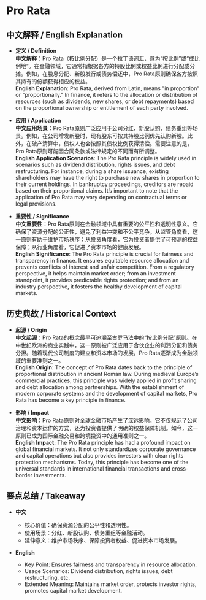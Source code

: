 # Pro Rata

## 中文解释 / English Explanation

* **定义 / Definition**  
  **中文解释**：Pro Rata（按比例分配）是一个拉丁语词汇，意为“按比例”或“成比例地”。在金融领域，它通常指根据各方的持股比例或权益比例进行分配或分摊。例如，在股息分配、新股发行或债务偿还中，Pro Rata原则确保各方按照其持有的份额获得相应的权益。  
  **English Explanation**: Pro Rata, derived from Latin, means "in proportion" or "proportionally." In finance, it refers to the allocation or distribution of resources (such as dividends, new shares, or debt repayments) based on the proportional ownership or entitlement of each party involved.

* **应用 / Application**  
  **中文应用场景**：Pro Rata原则广泛应用于公司分红、新股认购、债务重组等场景。例如，在公司增发新股时，现有股东可按其持股比例优先认购新股。此外，在破产清算中，债权人也会按照其债权比例获得清偿。需要注意的是，Pro Rata原则可能因合同条款或法律规定的不同而有所调整。  
  **English Application Scenarios**: The Pro Rata principle is widely used in scenarios such as dividend distribution, rights issues, and debt restructuring. For instance, during a share issuance, existing shareholders may have the right to purchase new shares in proportion to their current holdings. In bankruptcy proceedings, creditors are repaid based on their proportional claims. It’s important to note that the application of Pro Rata may vary depending on contractual terms or legal provisions.

* **重要性 / Significance**  
  **中文重要性**：Pro Rata原则在金融领域中具有重要的公平性和透明性意义。它确保了资源分配的公正性，避免了利益冲突和不公平竞争。从监管角度看，这一原则有助于维护市场秩序；从投资角度看，它为投资者提供了可预测的权益保障；从行业角度看，它促进了资本市场的健康发展。  
  **English Significance**: The Pro Rata principle is crucial for fairness and transparency in finance. It ensures equitable resource allocation and prevents conflicts of interest and unfair competition. From a regulatory perspective, it helps maintain market order; from an investment standpoint, it provides predictable rights protection; and from an industry perspective, it fosters the healthy development of capital markets.

## 历史典故 / Historical Context

* **起源 / Origin**  
  **中文起源**：Pro Rata的概念最早可追溯至古罗马法中的“按比例分配”原则。在中世纪欧洲的商业实践中，这一原则被广泛应用于合伙企业的利润分配和债务分担。随着现代公司制度的建立和资本市场的发展，Pro Rata逐渐成为金融领域的重要准则之一。  
  **English Origin**: The concept of Pro Rata dates back to the principle of proportional distribution in ancient Roman law. During medieval Europe’s commercial practices, this principle was widely applied in profit sharing and debt allocation among partnerships. With the establishment of modern corporate systems and the development of capital markets, Pro Rata has become a key principle in finance.

* **影响 / Impact**  
  **中文影响**：Pro Rata原则对全球金融市场产生了深远影响。它不仅规范了公司治理和资本运作的方式，还为投资者提供了明确的权益保障机制。如今，这一原则已成为国际金融交易和跨境投资中的通用准则之一。  
  **English Impact**: The Pro Rata principle has had a profound impact on global financial markets. It not only standardizes corporate governance and capital operations but also provides investors with clear rights protection mechanisms. Today, this principle has become one of the universal standards in international financial transactions and cross-border investments.

## 要点总结 / Takeaway

* **中文**  
  - 核心价值：确保资源分配的公平性和透明性。  
  - 使用场景：分红、新股认购、债务重组等金融活动。  
  - 延伸意义：维护市场秩序、保障投资者权益、促进资本市场发展。

* **English**  
  - Key Point: Ensures fairness and transparency in resource allocation.  
  - Usage Scenarios: Dividend distribution, rights issues, debt restructuring, etc.  
  - Extended Meaning: Maintains market order, protects investor rights, promotes capital market development.